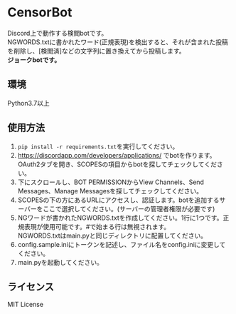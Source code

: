 # CensorBot
Discord上で動作する検閲botです。  
NGWORDS.txtに書かれたワード(正規表現)を検出すると、それが含まれた投稿を削除し、[検閲済]などの文字列に置き換えてから投稿します。  
**ジョークbotです。**

## 環境
Python3.7以上

## 使用方法
1. `pip install -r requirements.txt`を実行してください。
1. https://discordapp.com/developers/applications/ でbotを作ります。OAuth2タブを開き、SCOPESの項目からbotを探してチェックしてください。
1. 下にスクロールし、BOT PERMISSIONからView Channels、Send Messages、Manage Messagesを探してチェックしてください。
1. SCOPESの下の方にあるURLにアクセスし、認証します。botを追加するサーバーをここで選択してください。(サーバーの管理者権限が必要です)
1. NGワードが書かれたNGWORDS.txtを作成してください。1行に1つです。正規表現が使用可能です。#で始まる行は無視されます。  
NGWORDS.txtはmain.pyと同じディレクトリに配置してください。
1. config.sample.iniにトークンを記述し、ファイル名をconfig.iniに変更してください。
1. main.pyを起動してください。

## ライセンス
MIT License
